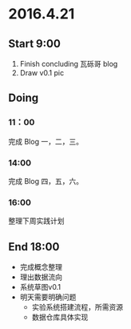 # 2016.4.21

## Start 9:00

1. Finish concluding 瓦砾哥 blog
2. Draw v0.1 pic

## Doing

### 11：00

完成 Blog 一，二，三。

### 14:00

完成 Blog 四，五，六。

### 16:00

整理下周实践计划

## End 18:00

* 完成概念整理
* 理出数据流向
* 系统草图v0.1
* 明天需要明确问题
    * 实验系统搭建流程，所需资源
    * 数据仓库具体实现
